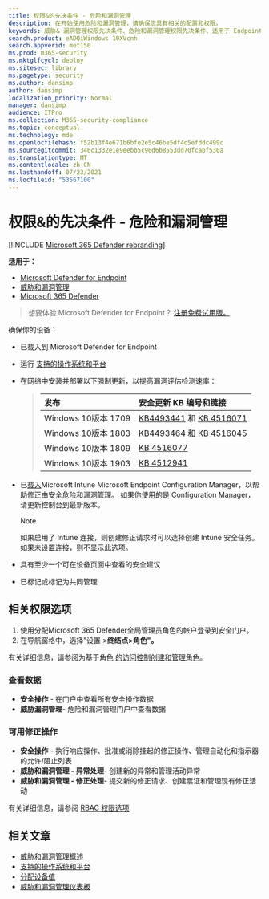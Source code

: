 ```yaml
---
title: 权限&的先决条件 - 危险和漏洞管理
description: 在开始使用危险和漏洞管理，请确保您具有相关的配置和权限。
keywords: 威胁& 漏洞管理权限先决条件、危险和漏洞管理权限先决条件、适用于 Endpoint TVM 的 Microsoft Defender 权限先决条件漏洞管理
search.product: eADQiWindows 10XVcnh
search.appverid: met150
ms.prod: m365-security
ms.mktglfcycl: deploy
ms.sitesec: library
ms.pagetype: security
ms.author: dansimp
author: dansimp
localization_priority: Normal
manager: dansimp
audience: ITPro
ms.collection: M365-security-compliance
ms.topic: conceptual
ms.technology: mde
ms.openlocfilehash: f52b13f4e671b6bfe2e5c46be5df4c5efddc499c
ms.sourcegitcommit: 346c1332e1e9eebb5c90d6b8553dd70fcabf530a
ms.translationtype: MT
ms.contentlocale: zh-CN
ms.lasthandoff: 07/23/2021
ms.locfileid: "53567100"
---
```

# <a name="prerequisites--permissions---threat-and-vulnerability-management"></a>权限&的先决条件 - 危险和漏洞管理

[!INCLUDE [Microsoft 365 Defender rebranding](../../includes/microsoft-defender.md)]

**适用于：**

- [Microsoft Defender for Endpoint](https://go.microsoft.com/fwlink/?linkid=2154037)
- [威胁和漏洞管理](next-gen-threat-and-vuln-mgt.md)
- [Microsoft 365 Defender](https://go.microsoft.com/fwlink/?linkid=2118804)

>想要体验 Microsoft Defender for Endpoint？ [注册免费试用版。](https://www.microsoft.com/microsoft-365/windows/microsoft-defender-atp?ocid=docs-wdatp-portaloverview-abovefoldlink)

确保你的设备：

- 已载入到 Microsoft Defender for Endpoint

- 运行 [支持的操作系统和平台](tvm-supported-os.md)

- 在网络中安装并部署以下强制更新，以提高漏洞评估检测速率：

  > 发布 | 安全更新 KB 编号和链接
  > :---|:---
  > Windows 10版本 1709 | [KB4493441](https://support.microsoft.com/help/4493441/windows-10-update-kb4493441) 和 [KB 4516071](https://support.microsoft.com/help/4516071/windows-10-update-kb4516071)
  > Windows 10版本 1803 | [KB4493464](https://support.microsoft.com/help/4493464) [和 KB 4516045](https://support.microsoft.com/help/4516045/windows-10-update-kb4516045)
  > Windows 10版本 1809 | [KB 4516077](https://support.microsoft.com/help/4516077/windows-10-update-kb4516077)
  > Windows 10版本 1903 | [KB 4512941](https://support.microsoft.com/help/4512941/windows-10-update-kb4512941)

- 已[载入](/mem/intune/fundamentals/what-is-intune)Microsoft Intune Microsoft Endpoint Configuration Manager，以帮助修正由[](/mem/configmgr/protect/deploy-use/endpoint-protection-configure)安全危险和漏洞管理。 如果你使用的是 Configuration Manager，请更新控制台到最新版本。

  > [!NOTE]
  > 如果启用了 Intune 连接，则创建修正请求时可以选择创建 Intune 安全任务。 如果未设置连接，则不显示此选项。

- 具有至少一个可在设备页面中查看的安全建议

- 已标记或标记为共同管理

## <a name="relevant-permission-options"></a>相关权限选项

1. 使用分配Microsoft 365 Defender全局管理员角色的帐户登录到安全门户。
2. 在导航窗格中，选择"设置 >**终结点>角色"。**

有关详细信息，请参阅为基于角色 [的访问控制创建和管理角色](user-roles.md)。

### <a name="view-data"></a>查看数据

- **安全操作** - 在门户中查看所有安全操作数据
- **威胁漏洞管理**- 危险和漏洞管理门户中查看数据

### <a name="active-remediation-actions"></a>可用修正操作

- **安全操作** - 执行响应操作、批准或消除挂起的修正操作、管理自动化和指示器的允许/阻止列表
- **威胁和漏洞管理 - 异常处理**- 创建新的异常和管理活动异常
- **威胁和漏洞管理 - 修正处理**- 提交新的修正请求、创建票证和管理现有修正活动

有关详细信息，请参阅 [RBAC 权限选项](user-roles.md#permission-options)

## <a name="related-articles"></a>相关文章

- [威胁和漏洞管理概述](next-gen-threat-and-vuln-mgt.md)
- [支持的操作系统和平台](tvm-supported-os.md)
- [分配设备值](tvm-assign-device-value.md)
- [威胁和漏洞管理仪表板](tvm-dashboard-insights.md)

